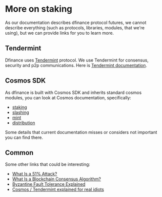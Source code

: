 # More on staking

As our documentation describes dfinance protocol futures, we cannot describe everything (such as protocols, libraries, modules, that we're using), but we can provide links for you to learn more.

## Tendermint

Dfinance uses [Tendermint](https://tendermint.com/) protocol. We use Tendermint for consensus, security and p2p communications. Here is [Tendermint documentation](https://docs.tendermint.com/master/#).

## Cosmos SDK

As dfinance is built with Cosmos SDK and inherits standard cosmos modules, you can look at Cosmos documentation, specifically:

- [staking](https://docs.cosmos.network/master/modules/staking/)
- [slashing](https://docs.cosmos.network/master/modules/slashing/01_concepts.html)
- [mint](https://docs.cosmos.network/master/modules/mint/01_concepts.html)
- [distribution](https://docs.cosmos.network/master/modules/distribution/)

Some details that current documentation misses or considers not important you can find there.

## Common

Some other links that could be interesting:

- [What Is a 51% Attack?](https://academy.binance.com/security/what-is-a-51-percent-attack)
- [What Is a Blockchain Consensus Algorithm?](https://academy.binance.com/blockchain/what-is-a-blockchain-consensus-algorithm)
- [Byzantine Fault Tolerance Explained](https://academy.binance.com/blockchain/byzantine-fault-tolerance-explained)
- [Cosmos / Tendermint explained for real idiots](https://medium.com/coinmonks/cosmos-tendermint-explained-for-real-idiots-ab4305cbb41)
